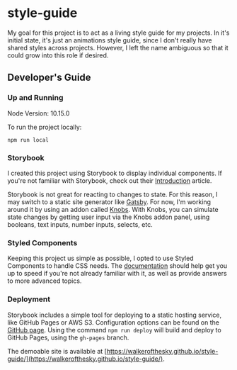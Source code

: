 # style-guide

My goal for this project is to act as a living style guide for my projects. In it's initial state, it's just an animations style guide, since I don't really have shared styles across projects. However, I left the name ambiguous so that it could grow into this role if desired.

## Developer's Guide

### Up and Running

Node Version: 10.15.0

To run the project locally:

```
npm run local
```

### Storybook

I created this project using Storybook to display individual components. If you're not familiar with Storybook, check out their [Introduction](https://storybook.js.org/docs/basics/introduction/) article.

Storybook is not great for reacting to changes to state. For this reason, I may switch to a static site generator like [Gatsby](https://www.gatsbyjs.org/). For now, I'm working around it by using an addon called [Knobs](https://github.com/storybookjs/storybook/tree/master/addons/knobs). With Knobs, you can simulate state changes by getting user input via the Knobs addon panel, using booleans, text inputs, number inputs, selects, etc.

### Styled Components

Keeping this project us simple as possible, I opted to use Styled Components to handle CSS needs. The [documentation](https://www.styled-components.com/docs) should help get you up to speed if you're not already familiar with it, as well as provide answers to more advanced topics.

### Deployment

Storybook includes a simple tool for deploying to a static hosting service, like GitHub Pages or AWS S3. Configuration options can be found on the [GitHub page](https://github.com/storybookjs/storybook-deployer). Using the command `npm run deploy` will build and deploy to GitHub Pages, using the `gh-pages` branch.

The demoable site is available at [https://walkerofthesky.github.io/style-guide/](https://walkerofthesky.github.io/style-guide/).

